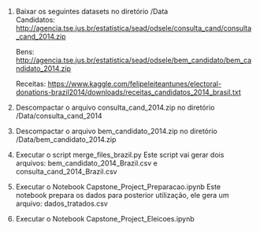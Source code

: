 1) Baixar os seguintes datasets no diretório /Data   
	Candidatos: 
	http://agencia.tse.jus.br/estatistica/sead/odsele/consulta_cand/consulta_cand_2014.zip
	
	Bens: 
	http://agencia.tse.jus.br/estatistica/sead/odsele/bem_candidato/bem_candidato_2014.zip
	
	Receitas: 
	https://www.kaggle.com/felipeleiteantunes/electoral-donations-brazil2014/downloads/receitas_candidatos_2014_brasil.txt

2) Descompactar o arquivo consulta_cand_2014.zip no diretório /Data/consulta_cand_2014

3) Descompactar o arquivo bem_candidato_2014.zip no diretório /Data/bem_candidato_2014.zip

4) Executar o script merge_files_brazil.py
	Este script vai gerar dois arquivos: bem_candidato_2014_Brazil.csv e consulta_cand_2014_Brazil.csv

5) Executar o Notebook Capstone_Project_Preparacao.ipynb
	Este notebook prepara os dados para posterior utilização, ele gera um arquivo: dados_tratados.csv

6) Executar o Notebook Capstone_Project_Eleicoes.ipynb
